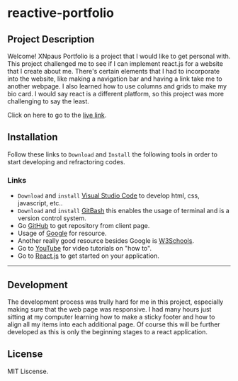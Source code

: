 # reactive-portfolio

## Project Description

Welcome! XNpaus Portfolio is a project that I would like to get personal with. This project challenged me to see if I can implement react.js for a website that I create about me. There's certain elements that I had to incorporate into the website, like making a navigation bar and having a link take me to another webpage. I also learned how to use columns and grids to make my bio card. I would say react is a different platform, so this project was more challenging to say the least.

Click on here to go to the [live link](https://npaus-portfolio.herokuapp.com/profile).

## Installation 

Follow these links to `Download` and `Install` the following tools in order to start developing and refractoring codes.

### Links
-  `Download` and `install` [Visual Studio Code](https://code.visualstudio.com/) to develop html, css, javascript, etc..
- `Download` and `install` [GitBash](https://git-scm.com/downloads) this enables the usage of terminal and is a version control system.
-  Go [GitHub](http://www.github.com) to get repository from client page.
-  Usage of [Google](http://www.google.com) for resource.
- Another really good resource besides Google is [W3Schools](https://www.w3schools.com/).
- Go to [YouTube](http://www.youtube.com) for video tutorials on "how to".
- Go to [React.js](https://reactjs.org/) to get started on your application.

---
## Development

The development process was trully hard for me in this project, especially making sure that the web page was responsive. I had many hours just sitting at my computer learning how to make a sticky footer and how to align all my items into each additional page. Of course this will be further developed as this is only the beginning stages to a react application.

## License
MIT Liscense.

